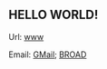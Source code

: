 ## HELLO WORLD!

Url: [www](https://araman.rbind.io/)

Email: [GMail](aayushraman09@gmail.com); [BROAD](araman@broadinstitute.org)

